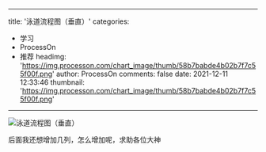 
---
title: '泳道流程图（垂直）'
categories: 
 - 学习
 - ProcessOn
 - 推荐
headimg: 'https://img.processon.com/chart_image/thumb/58b7babde4b02b7f7c55f00f.png'
author: ProcessOn
comments: false
date: 2021-12-11 12:33:46
thumbnail: 'https://img.processon.com/chart_image/thumb/58b7babde4b02b7f7c55f00f.png'
---

<div>   
<img class="thumb" alt="泳道流程图（垂直）" src="https://img.processon.com/chart_image/thumb/58b7babde4b02b7f7c55f00f.png" referrerpolicy="no-referrer">
<p>后面我还想增加几列，怎么增加呢，求助各位大神</p>  
</div>
            